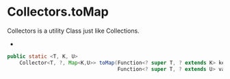 # Collectors.toMap

Collectors is a utility Class just like Collections.

+

```java
public static <T, K, U>
    Collector<T, ?, Map<K,U>> toMap(Function<? super T, ? extends K> keyMapper,
                                    Function<? super T, ? extends U> valueMapper)
```